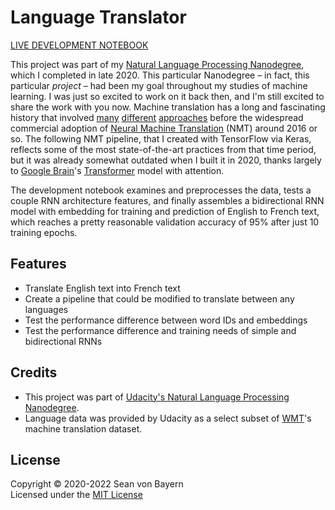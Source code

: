 # Language Translator

[LIVE DEVELOPMENT NOTEBOOK](https://seanvonb.github.io/language-translator/)

This project was part of my [Natural Language Processing Nanodegree](https://www.udacity.com/course/natural-language-processing-nanodegree--nd892), which I completed in late 2020. This particular Nanodegree – in fact, this particular *project* – had been my goal throughout my studies of machine learning. I was just so excited to work on it back then, and I'm still excited to share the work with you now. Machine translation has a long and fascinating history that involved [many](https://en.wikipedia.org/wiki/Rule-based_machine_translation) [different](https://en.wikipedia.org/wiki/Statistical_machine_translation) [approaches](https://en.wikipedia.org/wiki/Example-based_machine_translation) before the widespread commercial adoption of [Neural Machine Translation](https://en.wikipedia.org/wiki/Neural_machine_translation) (NMT) around 2016 or so. The following NMT pipeline, that I created with TensorFlow via Keras, reflects some of the most state-of-the-art practices from that time period, but it was already somewhat outdated when I built it in 2020, thanks largely to [Google Brain](https://research.google/teams/brain/)'s [Transformer](https://en.wikipedia.org/wiki/Transformer_(machine_learning_model)) model with attention.

The development notebook examines and preprocesses the data, tests a couple RNN architecture features, and finally assembles a bidirectional RNN model with embedding for training and prediction of English to French text, which reaches a pretty reasonable validation accuracy of 95% after just 10 training epochs.

## Features

-   Translate English text into French text
-	Create a pipeline that could be modified to translate between any languages
-	Test the performance difference between word IDs and embeddings
-	Test the performance difference and training needs of simple and bidirectional RNNs

## Credits

-   This project was part of [Udacity's Natural Language Processing Nanodegree](https://www.udacity.com/course/natural-language-processing-nanodegree--nd892).
-   Language data was provided by Udacity as a select subset of [WMT](https://www.statmt.org/)'s machine translation dataset.

## License

Copyright © 2020-2022 Sean von Bayern  
Licensed under the [MIT License](LICENSE.md)
